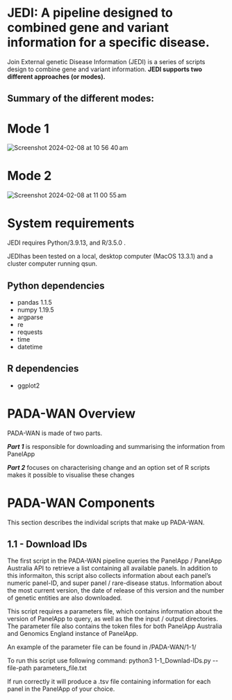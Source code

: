 <h1> JEDI: A pipeline designed to combined gene and variant information for a specific disease. </h1>

Join External genetic Disease Information (JEDI) is a series of scripts design to combine gene and variant information. **JEDI supports two different approaches (or modes).**

<h2> Summary of the different modes:</h2>

# Mode 1
![Screenshot 2024-02-08 at 10 56 40 am](https://github.com/MedicalGenomicsLab/Vigelint/assets/15273099/e891d7f9-a51a-4fab-92c7-f047b3ba616b)


# Mode 2
![Screenshot 2024-02-08 at 11 00 55 am](https://github.com/MedicalGenomicsLab/Vigelint/assets/15273099/1ba663b8-aa98-47ed-a4c4-955a59cc17a3)


# System requirements
JEDI requires Python/3.9.13, and R/3.5.0 .

JEDIhas been tested on a local, desktop computer (MacOS 13.3.1) and a cluster computer running qsun.

## Python dependencies
- pandas 1.1.5
- numpy 1.19.5
- argparse
- re
- requests
- time
- datetime 

## R dependencies
- ggplot2 

# PADA-WAN Overview 
 
 PADA-WAN is made of two parts. 
 
 ***Part 1*** is responsible for downloading and summarising the information from PanelApp
 
 ***Part 2*** focuses on characterising change and an option set of R scripts makes it possible to visualise these changes

# PADA-WAN Components

This section describes the individal scripts that make up PADA-WAN.
 
## 1.1 - Download IDs

The first script in the PADA-WAN pipeline queries the PanelApp / PanelApp Australia API to retrieve a list containing all available panels. In addition to this informaiton, this script also collects information about each panel’s numeric panel-ID, and super panel / rare-disease status. Information about the most current version, the date of release of this version and the number of genetic entities are also downloaded. 

This script requires a parameters file, which contains information about the version of PanelApp to query, as well as the the input / output directories. The parameter file also contains the token files for both PanelApp Australia and Genomics England instance of PanelApp. 

An example of the parameter file can be found in /PADA-WAN/1-1/

To run this script use following command:
  python3 1-1_Downlad-IDs.py --file-path parameters_file.txt

If run correctly it will produce a .tsv file containing information for each panel in the PanelApp of your choice.

